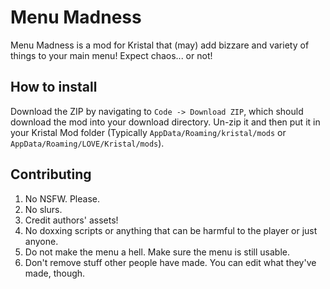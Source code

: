 # Menu Madness
Menu Madness is a mod for Kristal that (may) add bizzare and variety of things to your main menu! Expect chaos... or not!
## How to install
Download the ZIP by navigating to `Code -> Download ZIP`, which should download the mod into your download directory. Un-zip it and then put it in your Kristal Mod folder (Typically `AppData/Roaming/kristal/mods` or `AppData/Roaming/LOVE/Kristal/mods`).

## Contributing
1. No NSFW. Please.
2. No slurs.
3. Credit authors' assets!
4. No doxxing scripts or anything that can be harmful to the player or just anyone.
5. Do not make the menu a hell. Make sure the menu is still usable.
6. Don't remove stuff other people have made. You can edit what they've made, though.
